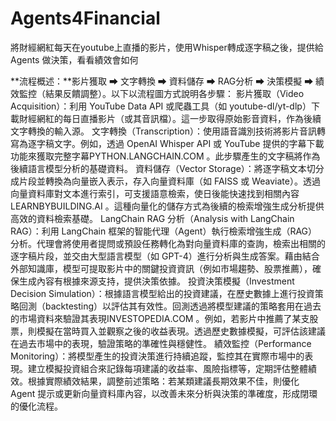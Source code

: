 # Agents4Financial

將財經網紅每天在youtube上直播的影片，使用Whisper轉成逐字稿之後，提供給 Agents 做決策，看看績效會如何

**流程概述：**影片獲取 ➡ 文字轉換 ➡ 資料儲存 ➡ RAG分析 ➡ 決策模擬 ➡ 績效監控（結果反饋調整）。以下以流程圖方式說明各步驟：
影片獲取（Video Acquisition）：利用 YouTube Data API 或爬蟲工具（如 youtube-dl/yt-dlp）下載財經網紅的每日直播影片（或其音訊檔）。這一步取得原始影音資料，作為後續文字轉換的輸入源。
文字轉換（Transcription）：使用語音識別技術將影片音訊轉寫為逐字稿文字。例如，透過 OpenAI Whisper API 或 YouTube 提供的字幕下載功能來獲取完整字幕​
PYTHON.LANGCHAIN.COM
。此步驟產生的文字稿將作為後續語言模型分析的基礎資料。
資料儲存（Vector Storage）：將逐字稿文本切分成片段並轉換為向量嵌入表示，存入向量資料庫（如 FAISS 或 Weaviate）。透過向量資料庫對文本進行索引，可支援語意檢索，使日後能快速找到相關內容​
LEARNBYBUILDING.AI
。這種向量化的儲存方式為後續的檢索增強生成分析提供高效的資料檢索基礎。
LangChain RAG 分析（Analysis with LangChain RAG）：利用 LangChain 框架的智能代理（Agent）執行檢索增強生成（RAG）分析。代理會將使用者提問或預設任務轉化為對向量資料庫的查詢，檢索出相關的逐字稿片段，並交由大型語言模型（如 GPT-4）進行分析與生成答案。藉由結合外部知識庫，模型可提取影片中的關鍵投資資訊（例如市場趨勢、股票推薦），確保生成內容有根據來源支持，提供決策依據。
投資決策模擬（Investment Decision Simulation）：根據語言模型給出的投資建議，在歷史數據上進行投資策略回測（backtesting）以評估其有效性。回測透過將模型建議的策略套用在過去的市場資料來驗證其表現​
INVESTOPEDIA.COM
。例如，若影片中推薦了某支股票，則模擬在當時買入並觀察之後的收益表現。透過歷史數據模擬，可評估該建議在過去市場中的表現，驗證策略的準確性與穩健性。
績效監控（Performance Monitoring）：將模型產生的投資決策進行持續追蹤，監控其在實際市場中的表現。建立模擬投資組合來記錄每項建議的收益率、風險指標等，定期評估整體績效。根據實際績效結果，調整前述策略：若某類建議長期效果不佳，則優化 Agent 提示或更新向量資料庫內容，以改善未來分析與決策的準確度，形成閉環的優化流程。
